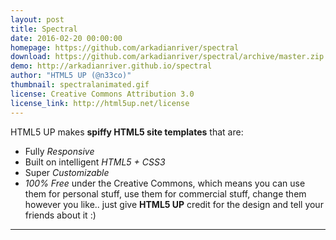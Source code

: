 ```yaml
---
layout: post
title: Spectral
date: 2016-02-20 00:00:00
homepage: https://github.com/arkadianriver/spectral
download: https://github.com/arkadianriver/spectral/archive/master.zip
demo: http://arkadianriver.github.io/spectral
author: "HTML5 UP (@n33co)"
thumbnail: spectralanimated.gif
license: Creative Commons Attribution 3.0
license_link: http://html5up.net/license
---
```


HTML5 UP makes **spiffy HTML5 site templates** that are:
- Fully _Responsive_
- Built on intelligent _HTML5 + CSS3_
- Super _Customizable_
- _100% Free_ under the Creative Commons, which means you can
  use them for personal stuff, use them for commercial stuff,
  change them however you like.. just give **HTML5 UP** credit
  for the design and tell your friends about it :)

---

